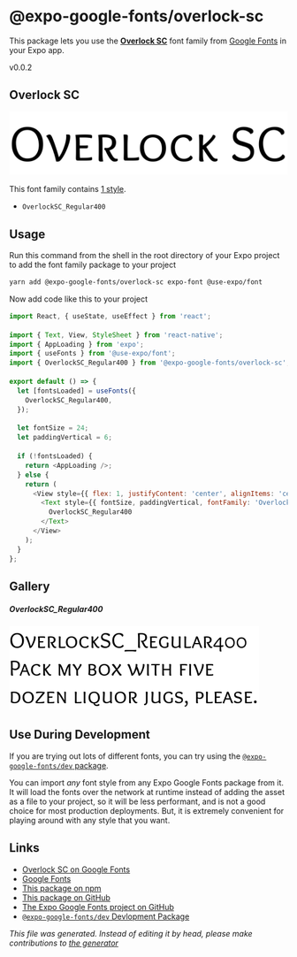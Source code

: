 # @expo-google-fonts/overlock-sc

This package lets you use the [**Overlock SC**](https://fonts.google.com/specimen/Overlock+SC) font family from [Google Fonts](https://fonts.google.com/) in your Expo app.

v0.0.2

## Overlock SC

![Overlock SC](./font-family.png)

This font family contains [1 style](#gallery).

- `OverlockSC_Regular400`

## Usage

Run this command from the shell in the root directory of your Expo project to add the font family package to your project
```sh
yarn add @expo-google-fonts/overlock-sc expo-font @use-expo/font
```

Now add code like this to your project
```js
import React, { useState, useEffect } from 'react';

import { Text, View, StyleSheet } from 'react-native';
import { AppLoading } from 'expo';
import { useFonts } from '@use-expo/font';
import { OverlockSC_Regular400 } from '@expo-google-fonts/overlock-sc';

export default () => {
  let [fontsLoaded] = useFonts({
    OverlockSC_Regular400,
  });

  let fontSize = 24;
  let paddingVertical = 6;

  if (!fontsLoaded) {
    return <AppLoading />;
  } else {
    return (
      <View style={{ flex: 1, justifyContent: 'center', alignItems: 'center' }}>
        <Text style={{ fontSize, paddingVertical, fontFamily: 'OverlockSC_Regular400' }}>
          OverlockSC_Regular400
        </Text>
      </View>
    );
  }
};

```

## Gallery

##### OverlockSC_Regular400
![OverlockSC_Regular400](./3d11bc0fe1ba6d164281473c9b2a0321ffa27975909e1a6ce39c31f5d16b2372.ttf.png)


## Use During Development

If you are trying out lots of different fonts, you can try using the [`@expo-google-fonts/dev` package](https://www.npmjs.com/package/@expo-google-fonts/dev).

You can import *any* font style from any Expo Google Fonts package from it. It will load the fonts
over the network at runtime instead of adding the asset as a file to your project, so it will be 
less performant, and is not a good choice for most production deployments. But, it is extremely convenient
for playing around with any style that you want.

## Links

- [Overlock SC on Google Fonts](https://fonts.google.com/specimen/Overlock+SC)
- [Google Fonts](https://fonts.google.com/)
- [This package on npm](https://www.npmjs.com/package/@expo-google-fonts/overlock-sc)
- [This package on GitHub](https://github.com/expo/google-fonts/tree/master/font-packages/overlock-sc)
- [The Expo Google Fonts project on GitHub](https://github.com/expo/google-fonts)
- [`@expo-google-fonts/dev` Devlopment Package](https://github.com/expo/google-fonts/tree/master/font-packages/dev)


*This file was generated. Instead of editing it by head, please make contributions to [the generator](https://github.com/expo/google-fonts/tree/master/packages/generator)*
